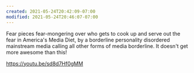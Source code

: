 ```yaml
---
created: 2021-05-24T20:42:09-07:00
modified: 2021-05-24T20:46:07-07:00
---
```


Fear pieces fear-mongering over who gets to cook up and serve out the fear in America's Media Diet, by a borderline personality disordered mainstream media calling all other forms of media borderline. It doesn't get more awesome than this!

https://youtu.be/sd8d7Hf0gMM
